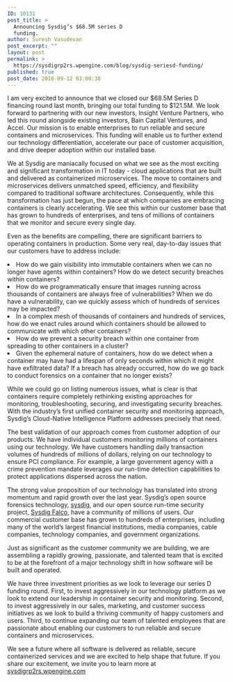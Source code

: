 ```yaml
---
ID: 10131
post_title: >
  Announcing Sysdig’s $68.5M series D
  funding.
author: Suresh Vasudevan
post_excerpt: ""
layout: post
permalink: >
  https://sysdigrp2rs.wpengine.com/blog/sysdig-seriesd-funding/
published: true
post_date: 2018-09-12 03:00:38
---
```

<span style="font-weight: 400;">I am very excited to announce that we closed our $68.5M Series D financing round last month, bringing our total funding to $121.5M. We look forward to partnering with our new investors, Insight Venture Partners, who led this round alongside existing investors, Bain Capital Ventures, and Accel. Our mission is to enable enterprises to run reliable and secure containers and microservices. This funding will enable us to further extend our technology differentiation, accelerate our pace of customer acquisition, and drive deeper adoption within our installed base. </span>

<span style="font-weight: 400;">We at Sysdig are maniacally focused on what we see as the most exciting and significant transformation in IT today - cloud applications that are built and delivered as containerized microservices. The move to containers and microservices delivers unmatched speed, efficiency, and flexibility compared to traditional software architectures. Consequently, while this transformation has just begun, the pace at which companies are embracing containers is clearly accelerating. We see this within our customer base that has grown to hundreds of enterprises, and tens of millions of containers that we monitor and secure every single day. </span>

<span style="font-weight: 400;">Even as the benefits are compelling, there are significant barriers to operating containers in production. Some very real, day-to-day issues that our customers have to address include: </span>

<li style="font-weight: 400;">
  <span style="font-weight: 400;">How do we gain visibility into immutable containers when we can no longer have agents within containers? How do we detect security breaches within containers?</span>
</li>
<li style="font-weight: 400;">
  <span style="font-weight: 400;">How do we programmatically ensure that images running across thousands of containers are always free of vulnerabilities? When we do have a vulnerability, can we quickly assess which of hundreds of services may be impacted?</span>
</li>
<li style="font-weight: 400;">
  <span style="font-weight: 400;">In a complex mesh of thousands of containers and hundreds of services, how do we enact rules around which containers should be allowed to communicate with which other containers?</span>
</li>
<li style="font-weight: 400;">
  <span style="font-weight: 400;">How do we prevent a security breach within one container from spreading to other containers in a cluster?</span>
</li>
<li style="font-weight: 400;">
  <span style="font-weight: 400;">Given the ephemeral nature of containers, how do we detect when a container may have had a lifespan of only seconds within which it might have exfiltrated data? If a breach has already occurred, how do we go back to conduct forensics on a container that no longer exists?</span>
</li>

<span style="font-weight: 400;">While we could go on listing numerous issues, what is clear is that containers require completely rethinking existing approaches for monitoring, troubleshooting, securing, and investigating security breaches. With the industry’s first unified container security and monitoring approach, Sysdig’s Cloud-Native Intelligence Platform addresses precisely that need. </span>

<span style="font-weight: 400;">The best validation of our approach comes from customer adoption of our products. We have individual customers monitoring millions of containers using our technology. We have customers handling daily transaction volumes of hundreds of millions of dollars, relying on our technology to ensure PCI compliance. For example, a large government agency with a crime prevention mandate leverages our run-time detection capabilities to protect applications dispersed across the nation.</span>

<span style="font-weight: 400;">The strong value proposition of our technology has translated into strong momentum and rapid growth over the last year. Sysdig’s open source forensics technology, </span>[<span style="font-weight: 400;">sysdig</span>][1]<span style="font-weight: 400;">, and our open source run-time security project, </span>[<span style="font-weight: 400;">Sysdig Falco</span>][2]<span style="font-weight: 400;">, have a community of millions of users. Our commercial customer base has grown to hundreds of enterprises, including many of the world’s largest financial institutions, media companies, cable companies, technology companies, and government organizations.  </span>

<span style="font-weight: 400;">Just as significant as the customer community we are building, we are assembling a rapidly growing, passionate, and talented team that is excited to be at the forefront of a major technology shift in how software will be built and operated.</span>

<span style="font-weight: 400;">We have three investment priorities as we look to leverage our series D funding round. First, to invest aggressively in our technology platform as we look to extend our leadership in container security and monitoring. Second, to invest aggressively in our sales, marketing, and customer success initiatives as we look to build a thriving community of happy customers and users. Third, to continue expanding our team of talented employees that are passionate about enabling our customers to run reliable and secure containers and microservices.</span>

<span style="font-weight: 400;">We see a future where all software is delivered as reliable, secure containerized services and we are excited to help shape that future. If you share our excitement, we invite you to learn more at </span>[<span style="font-weight: 400;">sysdigrp2rs.wpengine.com</span>][3]

 [1]: https://sysdigrp2rs.wpengine.com/opensource/inspect
 [2]: https://sysdigrp2rs.wpengine.com/opensource/falco/
 [3]: http://www.sysdigrp2rs.wpengine.com